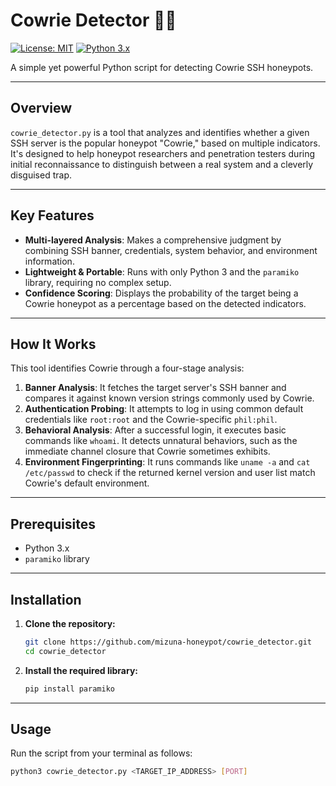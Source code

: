 # Cowrie Detector 🕵️‍♂️

[![License: MIT](https://img.shields.io/badge/License-MIT-yellow.svg)](https://opensource.org/licenses/MIT)
[![Python 3.x](https://img.shields.io/badge/python-3.x-blue.svg)](https://www.python.org/downloads/)

A simple yet powerful Python script for detecting Cowrie SSH honeypots.

---
## Overview

`cowrie_detector.py` is a tool that analyzes and identifies whether a given SSH server is the popular honeypot "Cowrie," based on multiple indicators. It's designed to help honeypot researchers and penetration testers during initial reconnaissance to distinguish between a real system and a cleverly disguised trap.

---
## Key Features

* **Multi-layered Analysis**: Makes a comprehensive judgment by combining SSH banner, credentials, system behavior, and environment information.
* **Lightweight & Portable**: Runs with only Python 3 and the `paramiko` library, requiring no complex setup.
* **Confidence Scoring**: Displays the probability of the target being a Cowrie honeypot as a percentage based on the detected indicators.

---
## How It Works

This tool identifies Cowrie through a four-stage analysis:

1.  **Banner Analysis**: It fetches the target server's SSH banner and compares it against known version strings commonly used by Cowrie.
2.  **Authentication Probing**: It attempts to log in using common default credentials like `root:root` and the Cowrie-specific `phil:phil`.
3.  **Behavioral Analysis**: After a successful login, it executes basic commands like `whoami`. It detects unnatural behaviors, such as the immediate channel closure that Cowrie sometimes exhibits.
4.  **Environment Fingerprinting**: It runs commands like `uname -a` and `cat /etc/passwd` to check if the returned kernel version and user list match Cowrie's default environment.

---
## Prerequisites

* Python 3.x
* `paramiko` library

---
## Installation

1.  **Clone the repository:**
    ```bash
    git clone https://github.com/mizuna-honeypot/cowrie_detector.git
    cd cowrie_detector
    ```

2.  **Install the required library:**
    ```bash
    pip install paramiko
    ```
---
## Usage

Run the script from your terminal as follows:

```bash
python3 cowrie_detector.py <TARGET_IP_ADDRESS> [PORT]
